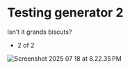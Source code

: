 # Testing generator 2

Isn't it grands biscuts?

- 2 of 2

![Screenshot 2025 07 18 at 8.22.35 PM](screenshot-2025-07-18-at-8.22.35-pm.png)


